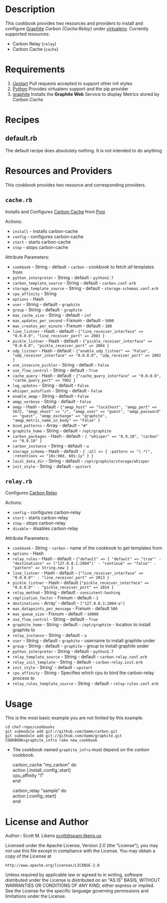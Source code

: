 Description
===========

This cookbook provides two resources and providers to install and configure [Graphite](http://graphite.wikidot.com/) *Carbon {Cache:Relay}* under [virtualenv](http://pypi.python.org/pypi/virtualenv).  Currently supported resources:

* Carbon Relay (`relay`)
* Carbon Cache (`cache`)

Requirements
============

1. [Upstart](http://upstart.ubuntu.com/)
  Pull requests accepted to support other init styles
2. [Python](http://github.com/opscode-cookbooks/python/)
  Provides virtualenv support and the pip provider
3. [graphite](http://github.com/damm/graphite/)
  Installs the **Graphite Web** Service to display Metrics stored by *Carbon Cache*

Recipes
============

default.rb
----------

The default recipe does absolutely nothing.  It is not intended to do anything 

Resources and Providers
=======================

This cookbook provides two resource and corresponding providers.

`cache.rb`
-------------

Installs and Configures [Carbon Cache](https://github.com/graphite-project/carbon) from [Pypi](http://pypi.python.org/pypi/carbon)

Actions:

* `install` - installs carbon-cache
* `config` - configures carbon-cache
* `start` - starts carbon-cache
* `stop` - stops carbon-cache

Attribute Parameters:

* `cookbook` - String - default - `carbon` - cookbook to fetch *all* templates from
* `python_interpreter` - String - default - `python2.7`
* `carbon_template_source` - String - default - `carbon.conf.erb`
* `storage_template_source` - String -  default - `storage-schemas.conf.erb`
* `cpu_affinity` - String
* `options` - Hash
* `user` - String - default - `graphite`
* `group` - String - default - `graphite`
* `max_cache_size` - String - default - `inf`
* `max_updates_per_second` - Fixnum - default - `5000`
* `max_creates_per_minute` - Fixnum - default - `100`
* `line_listner` - Hash - default - `{"line_receiver_interface" => "0.0.0.0", "line_receiver_port" => 2003 }`
* `pickle_listner` - Hash - default - `{"pickle_receiver_interface" => "0.0.0.0", "pickle_receiver_port" => 2004 }`
* `udp_listner` - Hash - default - `{"enable_udp_listner" => "False", "udp_receiver_interface" => "0.0.0.0", "udp_receiver_port" => 2003 }`
* `use_insecure_pickler` - String - default - `False`
* `use_flow_control` - String - default - `True`
* `cache_query` - Hash -  default - `{"cache_query_interface" => "0.0.0.0", "cache_query_port" => 7002 }`
* `log_updates` - String - default - `False`
* `whisper_autoflush` - String -  default - `False`
* `enable_amqp` - String -  default - `False`
* `amqp_verbose` - String -  default - `False`
* `amqp` - Hash - default - `{"amqp_host" => "localhost", "amqp_port" => 5672, "amqp_vhost" => "/", "amqp_user" => "guest", "amqp_password" => "guest", "amqp_exchange" => "graphite", "amqp_metric_name_in_body" => "False" }`
* `bind_patterns` - Array -  default - `"#"`
* `graphite_home` - String - default - `/opt/graphite`
* `carbon_packages` - Hash -  default - `{ "whisper" => "0.9.10", "carbon" => "0.9.10" }`
* `carbon_instance` - String -  default - `a`
* `storage_schema` - Hash - default - `{ :all => { :pattern => "(.*)", :retentions => "10s:90d, 60s:1y" } }`
* `local_data_dir` - String - default - `/opt/graphite/storage/whisper`
* `init_style` - String - default - `upstart`

`relay.rb`
-------------

Configures [Carbon Relay](https://github.com/graphite-project/carbon)


Actions:

* `config` - configures carbon-relay
* `start` - starts carbon-relay
* `stop` - stops carbon-relay
* `disable` - disables carbon-relay

Attribute Parameters:

* `cookbook` -  String - `carbon` - name of the cookbook to get templates from
* `options` -  Hash 
* `relay_rules` -  Hash - default - `{"default" => { "default" => "true"' - "destinations" => ["127.0.0.1:2004"]' - "continue" => "false"' - "pattern" => String.new } }`
* `line_listner` -  Hash - default - `{"line_receiver_interface" => "0.0.0.0"' - "line_receiver_port" => 2013 }`
* `pickle_listner` -  Hash - default `{"pickle_receiver_interface" => "0.0.0.0"' - "pickle_receiver_port" => 2014 }`
* `relay_method` -  String - default - `consistent-hashing` 
* `replication_factor` -  Fixnum - default - `1`
* `destinations` -  Array' - default - `["127.0.0.1:2004:a"]`
* `max_datapoints_per_message` -  Fixnum - default `500`
* `max_queue_size` -  Fixnum - default - `10000`
* `use_flow_control` -  String - default - `True`
* `graphite_home` -  String - default - `/opt/graphite` - location to install graphite to
* `relay_instance` -  String - default - `a` 
* `user` - String - default - `graphite` - username to install graphite under
* `group` - String - default -  `graphite` - group to install graphite under
* `python_interpreter` -  String - default - `python2.7`
* `relay_template_source` -  String - default - `carbon-relay.conf.erb`
* `relay_init_template` -  String - default - `carbon-relay.init.erb`
* `init_style` -  String' - default - `upstart` 
* `cpu_affinity` -  String - Specifies which cpu to bind the carbon-relay process to
* `relay_rules_template_source` -  String - default - `relay-rules.conf.erb`

Usage
==================

This is the most basic example you are not limited by this example.

```cd chef-repo/cookbooks```  
```git submodule add git://github.com/damm/carbon.git```  
```git submodule add git://github.com/damm/graphite.git```  
```COOKBOOK=graphite_infra rake new_cookbook```  

* The cookbook named ``graphite_infra`` must depend on the *carbon* cookbook.
    
    carbon\_cache "my\_carbon" do  
      action [:install,:config,:start]  
    cpu_affinity "1"  
    end  
    
    carbon\_relay "sample" do  
      action [:config,:start]  
    end  

License and Author
==================

Author:: Scott M. Likens <scott@spam.likens.us>


Licensed under the Apache License, Version 2.0 (the "License");
you may not use this file except in compliance with the License.
You may obtain a copy of the License at

    http://www.apache.org/licenses/LICENSE-2.0

Unless required by applicable law or agreed to in writing, software
distributed under the License is distributed on an "AS IS" BASIS,
WITHOUT WARRANTIES OR CONDITIONS OF ANY KIND, either express or implied.
See the License for the specific language governing permissions and
limitations under the License.
  

